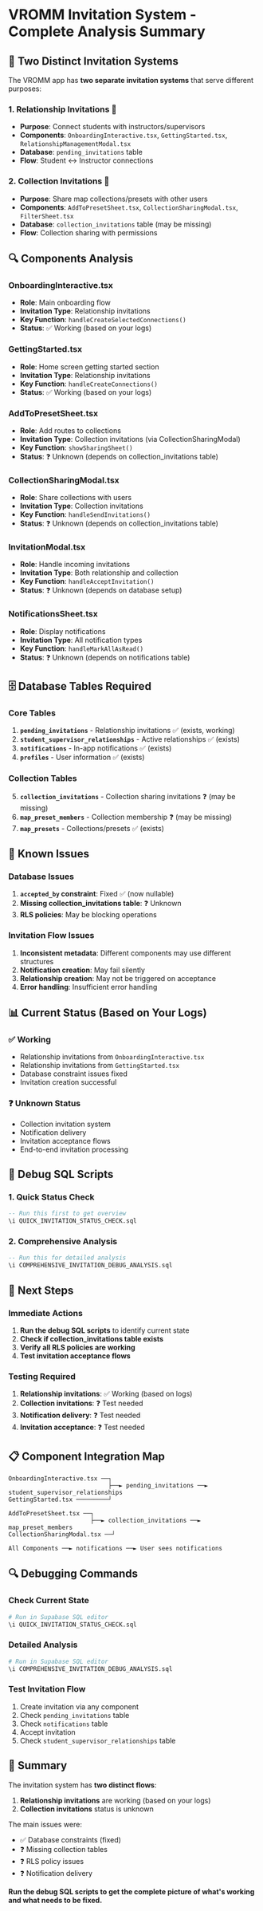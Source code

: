 # VROMM Invitation System - Complete Analysis Summary

## 🎯 **Two Distinct Invitation Systems**

The VROMM app has **two separate invitation systems** that serve different purposes:

### 1. **Relationship Invitations** 🔗
- **Purpose**: Connect students with instructors/supervisors
- **Components**: `OnboardingInteractive.tsx`, `GettingStarted.tsx`, `RelationshipManagementModal.tsx`
- **Database**: `pending_invitations` table
- **Flow**: Student ↔ Instructor connections

### 2. **Collection Invitations** 📁
- **Purpose**: Share map collections/presets with other users
- **Components**: `AddToPresetSheet.tsx`, `CollectionSharingModal.tsx`, `FilterSheet.tsx`
- **Database**: `collection_invitations` table (may be missing)
- **Flow**: Collection sharing with permissions

## 🔍 **Components Analysis**

### **OnboardingInteractive.tsx**
- **Role**: Main onboarding flow
- **Invitation Type**: Relationship invitations
- **Key Function**: `handleCreateSelectedConnections()`
- **Status**: ✅ Working (based on your logs)

### **GettingStarted.tsx**
- **Role**: Home screen getting started section
- **Invitation Type**: Relationship invitations
- **Key Function**: `handleCreateConnections()`
- **Status**: ✅ Working (based on your logs)

### **AddToPresetSheet.tsx**
- **Role**: Add routes to collections
- **Invitation Type**: Collection invitations (via CollectionSharingModal)
- **Key Function**: `showSharingSheet()`
- **Status**: ❓ Unknown (depends on collection_invitations table)

### **CollectionSharingModal.tsx**
- **Role**: Share collections with users
- **Invitation Type**: Collection invitations
- **Key Function**: `handleSendInvitations()`
- **Status**: ❓ Unknown (depends on collection_invitations table)

### **InvitationModal.tsx**
- **Role**: Handle incoming invitations
- **Invitation Type**: Both relationship and collection
- **Key Function**: `handleAcceptInvitation()`
- **Status**: ❓ Unknown (depends on database setup)

### **NotificationsSheet.tsx**
- **Role**: Display notifications
- **Invitation Type**: All notification types
- **Key Function**: `handleMarkAllAsRead()`
- **Status**: ❓ Unknown (depends on notifications table)

## 🗄️ **Database Tables Required**

### **Core Tables**
1. **`pending_invitations`** - Relationship invitations ✅ (exists, working)
2. **`student_supervisor_relationships`** - Active relationships ✅ (exists)
3. **`notifications`** - In-app notifications ✅ (exists)
4. **`profiles`** - User information ✅ (exists)

### **Collection Tables**
5. **`collection_invitations`** - Collection sharing invitations ❓ (may be missing)
6. **`map_preset_members`** - Collection membership ❓ (may be missing)
7. **`map_presets`** - Collections/presets ✅ (exists)

## 🚨 **Known Issues**

### **Database Issues**
1. **`accepted_by` constraint**: Fixed ✅ (now nullable)
2. **Missing collection_invitations table**: ❓ Unknown
3. **RLS policies**: May be blocking operations

### **Invitation Flow Issues**
1. **Inconsistent metadata**: Different components may use different structures
2. **Notification creation**: May fail silently
3. **Relationship creation**: May not be triggered on acceptance
4. **Error handling**: Insufficient error handling

## 📊 **Current Status (Based on Your Logs)**

### **✅ Working**
- Relationship invitations from `OnboardingInteractive.tsx`
- Relationship invitations from `GettingStarted.tsx`
- Database constraint issues fixed
- Invitation creation successful

### **❓ Unknown Status**
- Collection invitation system
- Notification delivery
- Invitation acceptance flows
- End-to-end invitation processing

## 🔧 **Debug SQL Scripts**

### **1. Quick Status Check**
```sql
-- Run this first to get overview
\i QUICK_INVITATION_STATUS_CHECK.sql
```

### **2. Comprehensive Analysis**
```sql
-- Run this for detailed analysis
\i COMPREHENSIVE_INVITATION_DEBUG_ANALYSIS.sql
```

## 🎯 **Next Steps**

### **Immediate Actions**
1. **Run the debug SQL scripts** to identify current state
2. **Check if collection_invitations table exists**
3. **Verify all RLS policies are working**
4. **Test invitation acceptance flows**

### **Testing Required**
1. **Relationship invitations**: ✅ Working (based on logs)
2. **Collection invitations**: ❓ Test needed
3. **Notification delivery**: ❓ Test needed
4. **Invitation acceptance**: ❓ Test needed

## 📋 **Component Integration Map**

```
OnboardingInteractive.tsx ──┐
                            ├──► pending_invitations ──► student_supervisor_relationships
GettingStarted.tsx ─────────┘

AddToPresetSheet.tsx ──┐
                       ├──► collection_invitations ──► map_preset_members
CollectionSharingModal.tsx ──┘

All Components ──► notifications ──► User sees notifications
```

## 🔍 **Debugging Commands**

### **Check Current State**
```bash
# Run in Supabase SQL editor
\i QUICK_INVITATION_STATUS_CHECK.sql
```

### **Detailed Analysis**
```bash
# Run in Supabase SQL editor
\i COMPREHENSIVE_INVITATION_DEBUG_ANALYSIS.sql
```

### **Test Invitation Flow**
1. Create invitation via any component
2. Check `pending_invitations` table
3. Check `notifications` table
4. Accept invitation
5. Check `student_supervisor_relationships` table

## 📝 **Summary**

The invitation system has **two distinct flows**:

1. **Relationship invitations** are working (based on your logs)
2. **Collection invitations** status is unknown

The main issues were:
- ✅ Database constraints (fixed)
- ❓ Missing collection tables
- ❓ RLS policy issues
- ❓ Notification delivery

**Run the debug SQL scripts to get the complete picture of what's working and what needs to be fixed.**
